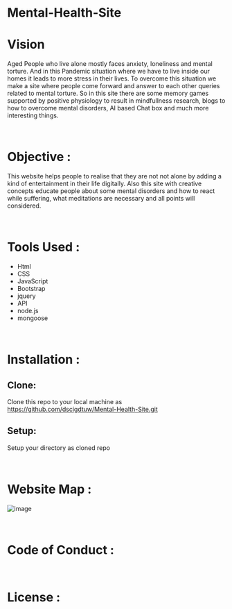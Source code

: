 # Mental-Health-Site


# Vision

Aged People who live alone mostly faces anxiety, loneliness and mental torture. And in this Pandemic situation where we have to live inside our homes it leads to more stress in their lives.
To overcome this situation we make a site where people come forward and answer to each other queries related to mental torture. So in this site there are some memory games supported by positive physiology to result in mindfullness research, blogs to how to overcome mental disorders, AI based Chat box and much more interesting things.

<br />

# Objective :

This website helps people to realise that they are not not alone by adding a kind of entertainment in their life digitally. Also this site with creative concepts educate people about some mental disorders and how to react while suffering, what meditations are necessary and all points will considered.

<br />

# Tools Used :

* Html
* CSS
* JavaScript
* Bootstrap
* jquery
* API
* node.js
* mongoose

<br />

# Installation :

## Clone:
Clone this repo to your local machine as
https://github.com/dscigdtuw/Mental-Health-Site.git

## Setup:
Setup your directory as cloned repo

<br />

# Website Map :

![image](https://user-images.githubusercontent.com/67700414/94935522-cc37cf00-04ea-11eb-863a-7962958fac22.png)


<br />

#  Code of Conduct :


<br />


# License : 





